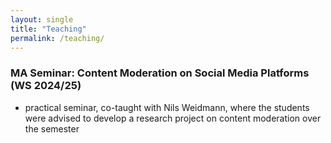 ```yaml
---
layout: single
title: "Teaching"
permalink: /teaching/
---
```


### MA Seminar: Content Moderation on Social Media Platforms (WS 2024/25)
- practical seminar, co-taught with Nils Weidmann, where the students were advised to develop a research project on content moderation over the semester 
